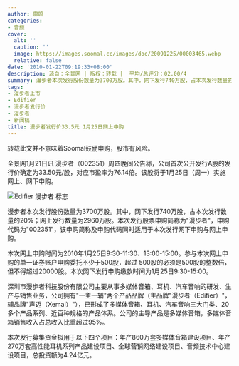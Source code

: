 ```yaml
---
author: 雷鸣
categories:
- 音频
cover:
  alt: ''
  caption: ''
  image: https://images.soomal.cc/images/doc/20091225/00003465.webp
  relative: false
date: '2010-01-22T09:19:33+08:00'
description: 源自：全景网 | 版权：转载 |  平均/总评分：02.00/4
summary: 漫步者本次发行股份数量为3700万股。其中，网下发行740万股，占本次发行数量的20%；网上发行数量为2960万股。本次发行股票申购简称为"漫步者"，申购代码为"002351"，该申购简称及申购代码同时适用于本次发行网下申购与网上申购。
tags:
- 漫步者上市
- Edifier
- 漫步者发行价
- 漫步者
- 新闻稿
title: 漫步者发行价33.5元 1月25日网上申购
---
```


转载此文并不意味着Soomal鼓励申购，股市有风险。



全景网1月21日讯 漫步者（002351）周四晚间公告称，公司首次公开发行A股的发行价确定为33.50元/股，对应市盈率为76.14倍。该股将于1月25日（周一）实施网上、网下申购。



![Edifier 漫步者 标志](https://images.soomal.cc/images/doc/20091225/00003465.webp)



漫步者本次发行股份数量为3700万股。其中，网下发行740万股，占本次发行数量的20%；网上发行数量为2960万股。本次发行股票申购简称为"漫步者"，申购代码为"002351"，该申购简称及申购代码同时适用于本次发行网下申购与网上申购。



本次网上申购时间为2010年1月25日9:30-11:30、13:00-15:00。参与本次网上申购的单一证券账户申购委托不少于500股，超过 
500股的必须是500股的整数倍，但不得超过20000股。本次网下发行申购缴款时间为1月25日9:30-15:00。



深圳市漫步者科技股份有限公司主要从事多媒体音箱、耳机、汽车音响的研发、生产与销售业务，公司拥有"一主一辅"两个产品品牌（主品牌"漫步者（Edifier）"，辅品牌"声迈（Xemal）"），已形成了多媒体音箱、耳机、汽车音响三大门类、20多个产品系列、近百种规格的产品体系。公司的主导产品是多媒体音箱，多媒体音箱销售收入占总收入比重超过95%。



本次发行募集资金拟用于以下四个项目：年产860万套多媒体音箱建设项目、年产270万套高性能耳机系列产品建设项目、全球营销网络建设项目、音频技术中心建设项目，总投资额为4.24亿元。